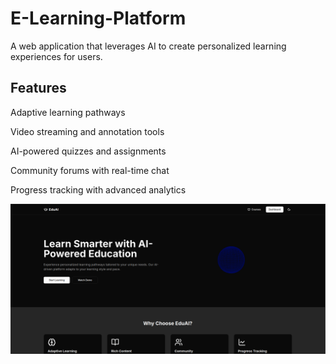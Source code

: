 # E-Learning-Platform

A web application that leverages AI to create personalized learning experiences for users.

## Features

Adaptive learning pathways

Video streaming and annotation tools

AI-powered quizzes and assignments

Community forums with real-time chat

Progress tracking with advanced analytics

![E-Learning-Platform](Demo%20Image/eduai.png)
